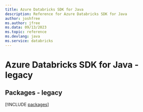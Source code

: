 ```yaml
---
title: Azure Databricks SDK for Java
description: Reference for Azure Databricks SDK for Java
author: joshfree
ms.author: jfree
ms.data: 09/13/2023
ms.topic: reference
ms.devlang: java
ms.service: databricks
---
```

# Azure Databricks SDK for Java - legacy
## Packages - legacy
[!INCLUDE [packages](databricks-index.md)]